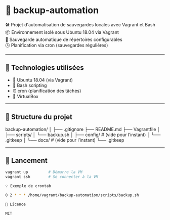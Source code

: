 
# 💾 backup-automation

🛠️ Projet d'automatisation de sauvegardes locales avec Vagrant et Bash  
📦 Environnement isolé sous Ubuntu 18.04 via Vagrant  
📁 Sauvegarde automatique de répertoires configurables  
🕒 Planification via cron (sauvegardes régulières)

---

## 🔧 Technologies utilisées

- 🐧 Ubuntu 18.04 (via Vagrant)
- 📜 Bash scripting
- ⏰ cron (planification des tâches)
- 🧰 VirtualBox

---

## 📂 Structure du projet

backup-automation/
│
├── .gitignore
├── README.md
├── Vagrantfile
│
├── scripts/
│ └── backup.sh
│
├── config/ # (vide pour l’instant)
│ └── .gitkeep
│
└── docs/ # (vide pour l’instant)
└── .gitkeep


---

## 🚀 Lancement

```bash
vagrant up         # Démarre la VM
vagrant ssh        # Se connecter à la VM

💡 Exemple de crontab

0 2 * * * /home/vagrant/backup-automation/scripts/backup.sh

📄 Licence

MIT
